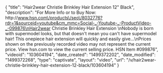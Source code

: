 {
    "title": "Hair2wear Christie Brinkley Hair Extension  12\" Black",
    "description": "For More Info or to Buy Now: http:\/\/www.hsn.com\/products\/seo\/8032776?rdr=1&sourceid=youtube&cm_mmc=Social-_-Youtube-_-ProductVideo-_-099876\nHair2wear Christie Brinkley Hair Extension  \nNobody is born with supermodel looks, but that doesn't mean you can't have supermodel hair! This onepiece hair extension will quickly and easily give...\nPrices shown on the previously recorded video may not represent the current price.  View hsn.com to view the current selling price. HSN Item #099876",
    "videoid": "103604194",
    "date_created": "1499372202",
    "date_modified": "1499372268",
    "type": "captivate",
    "layout": "video",
    "url": "\/v\/hair2wear-christie-brinkley-hair-extension-12-black\/103604194"
}